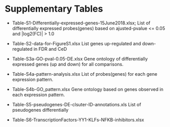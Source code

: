 # Supplementary Tables

- Table-S1-Differentially-expressed-genes-15June2018.xlsx;
  List of differentially expressed probes(genes) based on ajusted-pvalue <= 0.05 and |log2(FC)| > 1.0
  
- Table-S2-data-for-FigureS1.xlsx
  List genes up-regulated and down-regulated in FDR and CeD
  
- Table-S3a-GO-pval-0.05-DE.xlsx
  Gene ontology of differentially expressed genes (up and down)  for all comparisons.
  
- Table-S4a-pattern-analysis.xlsx
  List of probes(genes) for each gene expression pattern.
  
- Table-S4b-GO_pattern.xlsx
  Gene ontology based on genes observed in each expression pattern. 
  
- Table-S5-pseudogenes-DE-clsuter-ID-annotations.xls
  List of pseudogenes differentially
- Table-S6-TranscriptionFactors-YY1-KLFs-NFKB-inhibitors.xlsx
